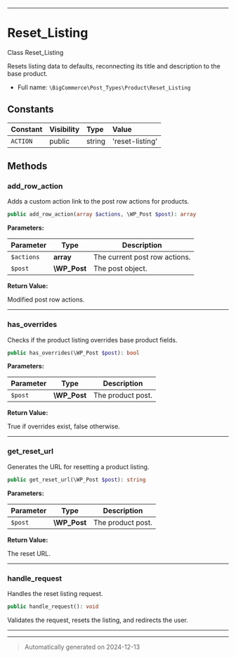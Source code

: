 ***

# Reset_Listing

Class Reset_Listing

Resets listing data to defaults, reconnecting its title
and description to the base product.

* Full name: `\BigCommerce\Post_Types\Product\Reset_Listing`


## Constants

| Constant | Visibility | Type | Value |
|:---------|:-----------|:-----|:------|
|`ACTION`|public|string|&#039;reset-listing&#039;|


## Methods


### add_row_action

Adds a custom action link to the post row actions for products.

```php
public add_row_action(array $actions, \WP_Post $post): array
```








**Parameters:**

| Parameter | Type | Description |
|-----------|------|-------------|
| `$actions` | **array** | The current post row actions. |
| `$post` | **\WP_Post** | The post object. |


**Return Value:**

Modified post row actions.




***

### has_overrides

Checks if the product listing overrides base product fields.

```php
public has_overrides(\WP_Post $post): bool
```








**Parameters:**

| Parameter | Type | Description |
|-----------|------|-------------|
| `$post` | **\WP_Post** | The product post. |


**Return Value:**

True if overrides exist, false otherwise.




***

### get_reset_url

Generates the URL for resetting a product listing.

```php
public get_reset_url(\WP_Post $post): string
```








**Parameters:**

| Parameter | Type | Description |
|-----------|------|-------------|
| `$post` | **\WP_Post** | The product post. |


**Return Value:**

The reset URL.




***

### handle_request

Handles the reset listing request.

```php
public handle_request(): void
```

Validates the request, resets the listing, and redirects the user.










***


***
> Automatically generated on 2024-12-13
